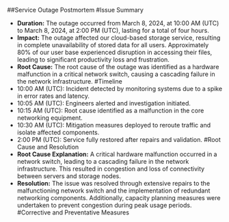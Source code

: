 ##Service Outage Postmortem
#Issue Summary
- **Duration:** The outage occurred from March 8, 2024, at 10:00 AM (UTC) to March 8, 2024, at 2:00 PM (UTC), lasting for a total of four hours.
- **Impact:** The outage affected our cloud-based storage service, resulting in complete unavailability of stored data for all users. Approximately 80% of our user base experienced disruption in accessing their files, leading to significant productivity loss and frustration.
- **Root Cause:** The root cause of the outage was identified as a hardware malfunction in a critical network switch, causing a cascading failure in the network infrastructure.
#Timeline
- 10:00 AM (UTC): Incident detected by monitoring systems due to a spike in error rates and latency.
- 10:05 AM (UTC): Engineers alerted and investigation initiated.
- 10:15 AM (UTC): Root cause identified as a malfunction in the core networking equipment.
- 10:30 AM (UTC): Mitigation measures deployed to reroute traffic and isolate affected components.
- 2:00 PM (UTC): Service fully restored after repairs and validation.
#Root Cause and Resolution
- **Root Cause Explanation:** A critical hardware malfunction occurred in a network switch, leading to a cascading failure in the network infrastructure. This resulted in congestion and loss of connectivity between servers and storage nodes.
- **Resolution:** The issue was resolved through extensive repairs to the malfunctioning network switch and the implementation of redundant networking components. Additionally, capacity planning measures were undertaken to prevent congestion during peak usage periods.
#Corrective and Preventative Measures
